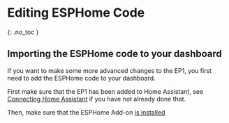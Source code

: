 
# Editing ESPHome Code

{: .no_toc }

## Importing the ESPHome code to your dashboard

If you want to make some more advanced changes to the EP1, you first need to add the ESPHome code to your dashboard.

First make sure that the EP1 has been added to Home Assistant, see [Connecting Home Assistant](https://everythingsmarthome.github.io/everything-presence-one/Home%20Assistant/connecting-home-assistant.html) if you have not already done that.

Then, make sure that the ESPHome Add-on [is installed](https://esphome.io/guides/getting_started_hassio.html)

<script>
const toggleDarkMode = document.querySelector('.js-toggle-dark-mode');

jtd.addEvent(toggleDarkMode, 'click', function(){
  if (jtd.getTheme() === 'dark') {
    jtd.setTheme('light');
    toggleDarkMode.textContent = 'Preview dark color scheme';
  } else {
    jtd.setTheme('dark');
    toggleDarkMode.textContent = 'Return to the light side';
  }
});
</script>
